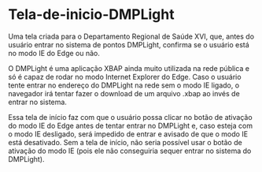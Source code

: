 # Tela-de-inicio-DMPLight
Uma tela criada para o Departamento Regional de Saúde XVI, que, antes do usuário entrar no sistema de pontos DMPLight, confirma se o usuário está no modo IE do Edge ou não.

O DMPLight é uma aplicação XBAP ainda muito utilizada na rede pública e só é capaz de rodar no modo Internet Explorer do Edge. Caso o usuário tente entrar no endereço do DMPLight na rede sem o modo IE ligado, o navegador irá tentar fazer o download de um arquivo .xbap ao invés de entrar no sistema. 

Essa tela de início faz com que o usuário possa clicar no botão de ativação do modo IE do Edge antes de tentar entrar no DMPLight e, caso esteja com o modo IE desligado, será impedido de entrar e avisado de que o modo IE está desativado. Sem a tela de início, não seria possível usar o botão de ativação do modo IE (pois ele não conseguiria sequer entrar no sistema do DMPLight).
